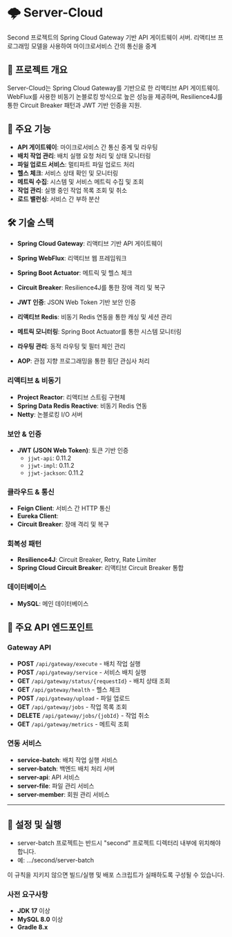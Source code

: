 # 🌩️ Server-Cloud
Second 프로젝트의 Spring Cloud Gateway 기반 API 게이트웨이 서버.
리액티브 프로그래밍 모델을 사용하여 마이크로서비스 간의 통신을 중계

## 📖 프로젝트 개요
Server-Cloud는 Spring Cloud Gateway를 기반으로 한 리액티브 API 게이트웨이.
WebFlux를 사용한 비동기 논블로킹 방식으로 높은 성능을 제공하며,
Resilience4J를 통한 Circuit Breaker 패턴과 JWT 기반 인증을 지원.

## 🎯 주요 기능
- **API 게이트웨이**: 마이크로서비스 간 통신 중계 및 라우팅
- **배치 작업 관리**: 배치 실행 요청 처리 및 상태 모니터링
- **파일 업로드 서비스**: 멀티파트 파일 업로드 처리
- **헬스 체크**: 서비스 상태 확인 및 모니터링
- **메트릭 수집**: 시스템 및 서비스 메트릭 수집 및 조회
- **작업 관리**: 실행 중인 작업 목록 조회 및 취소
- **로드 밸런싱**: 서비스 간 부하 분산

## 🛠️ 기술 스택
- **Spring Cloud Gateway**: 리액티브 기반 API 게이트웨이
- **Spring WebFlux**: 리액티브 웹 프레임워크
- **Spring Boot Actuator**: 메트릭 및 헬스 체크

- **Circuit Breaker**: Resilience4J를 통한 장애 격리 및 복구
- **JWT 인증**: JSON Web Token 기반 보안 인증
- **리액티브 Redis**: 비동기 Redis 연동을 통한 캐싱 및 세션 관리
- **메트릭 모니터링**: Spring Boot Actuator를 통한 시스템 모니터링
- **라우팅 관리**: 동적 라우팅 및 필터 체인 관리
- **AOP**: 관점 지향 프로그래밍을 통한 횡단 관심사 처리

### 리액티브 & 비동기
- **Project Reactor**: 리액티브 스트림 구현체
- **Spring Data Redis Reactive**: 비동기 Redis 연동
- **Netty**: 논블로킹 I/O 서버

### 보안 & 인증
- **JWT (JSON Web Token)**: 토큰 기반 인증
    - `jjwt-api`: 0.11.2
    - `jjwt-impl`: 0.11.2
    - `jjwt-jackson`: 0.11.2

### 클라우드 & 통신
- **Feign Client**: 서비스 간 HTTP 통신
- **Eureka Client**:
- **Circuit Breaker**: 장애 격리 및 복구

### 회복성 패턴
- **Resilience4J**: Circuit Breaker, Retry, Rate Limiter
- **Spring Cloud Circuit Breaker**: 리액티브 Circuit Breaker 통합

### 데이터베이스
- **MySQL**: 메인 데이터베이스

## 🚀 주요 API 엔드포인트

### Gateway API
- **POST** `/api/gateway/execute` - 배치 작업 실행
- **POST** `/api/gateway/service` - 서비스 배치 실행
- **GET** `/api/gateway/status/{requestId}` - 배치 상태 조회
- **GET** `/api/gateway/health` - 헬스 체크
- **POST** `/api/gateway/upload` - 파일 업로드
- **GET** `/api/gateway/jobs` - 작업 목록 조회
- **DELETE** `/api/gateway/jobs/{jobId}` - 작업 취소
- **GET** `/api/gateway/metrics` - 메트릭 조회

### 연동 서비스
- **service-batch**: 배치 작업 실행 서비스
- **server-batch**: 백엔드 배치 처리 서버
- **server-api**: API 서비스
- **server-file**: 파일 관리 서비스
- **server-member**: 회원 관리 서비스

---

## 🔧 설정 및 실행

- server-batch 프로젝트는 반드시 "second" 프로젝트 디렉터리 내부에 위치해야 합니다.
- 예: .../second/server-batch

이 규칙을 지키지 않으면 빌드/실행 및 배포 스크립트가 실패하도록 구성될 수 있습니다.

### 사전 요구사항
- **JDK 17** 이상
- **MySQL 8.0** 이상
- **Gradle 8.x**
```
